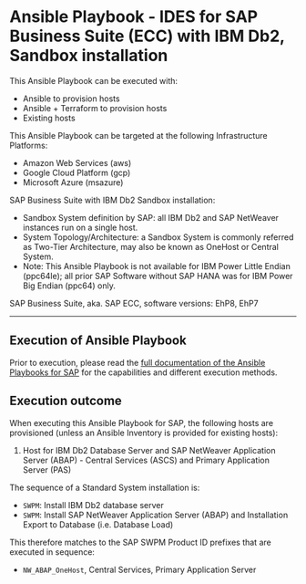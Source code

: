 # Ansible Playbook - IDES for SAP Business Suite (ECC) with IBM Db2, Sandbox installation

This Ansible Playbook can be executed with:
- Ansible to provision hosts
- Ansible + Terraform to provision hosts
- Existing hosts

This Ansible Playbook can be targeted at the following Infrastructure Platforms:
- Amazon Web Services (aws)
- Google Cloud Platform (gcp)
- Microsoft Azure (msazure)

SAP Business Suite with IBM Db2 Sandbox installation:
- Sandbox System definition by SAP: all IBM Db2 and SAP NetWeaver instances run on a single host.
- System Topology/Architecture: a Sandbox System is commonly referred as Two-Tier Architecture, may also be known as OneHost or Central System.
- Note: This Ansible Playbook is not available for IBM Power Little Endian (ppc64le); all prior SAP Software without SAP HANA was for IBM Power Big Endian (ppc64) only.

SAP Business Suite, aka. SAP ECC, software versions:
EhP8, EhP7

---

## Execution of Ansible Playbook

Prior to execution, please read the [full documentation of the Ansible Playbooks for SAP](../docs/README.md) for the capabilities and different execution methods.

## Execution outcome

When executing this Ansible Playbook for SAP, the following hosts are provisioned (unless an Ansible Inventory is provided for existing hosts):
1. Host for IBM Db2 Database Server and SAP NetWeaver Application Server (ABAP) - Central Services (ASCS) and Primary Application Server (PAS)

The sequence of a Standard System installation is:
- `SWPM`: Install IBM Db2 database server
- `SWPM`: Install SAP NetWeaver Application Server (ABAP) and Installation Export to Database (i.e. Database Load)

This therefore matches to the SAP SWPM Product ID prefixes that are executed in sequence:
- `NW_ABAP_OneHost`, Central Services, Primary Application Server
